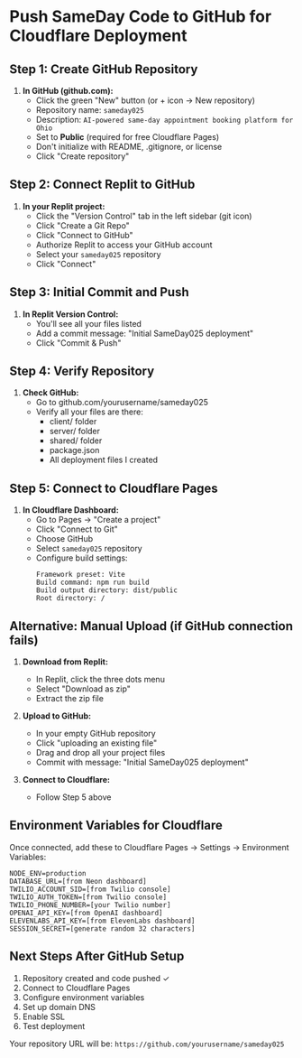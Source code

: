 # Push SameDay Code to GitHub for Cloudflare Deployment

## Step 1: Create GitHub Repository

1. **In GitHub (github.com):**
   - Click the green "New" button (or + icon → New repository)
   - Repository name: `sameday025`
   - Description: `AI-powered same-day appointment booking platform for Ohio`
   - Set to **Public** (required for free Cloudflare Pages)
   - Don't initialize with README, .gitignore, or license
   - Click "Create repository"

## Step 2: Connect Replit to GitHub

1. **In your Replit project:**
   - Click the "Version Control" tab in the left sidebar (git icon)
   - Click "Create a Git Repo"
   - Click "Connect to GitHub"
   - Authorize Replit to access your GitHub account
   - Select your `sameday025` repository
   - Click "Connect"

## Step 3: Initial Commit and Push

1. **In Replit Version Control:**
   - You'll see all your files listed
   - Add a commit message: "Initial SameDay025 deployment"
   - Click "Commit & Push"

## Step 4: Verify Repository

1. **Check GitHub:**
   - Go to github.com/yourusername/sameday025
   - Verify all your files are there:
     - client/ folder
     - server/ folder
     - shared/ folder
     - package.json
     - All deployment files I created

## Step 5: Connect to Cloudflare Pages

1. **In Cloudflare Dashboard:**
   - Go to Pages → "Create a project"
   - Click "Connect to Git"
   - Choose GitHub
   - Select `sameday025` repository
   - Configure build settings:
     ```
     Framework preset: Vite
     Build command: npm run build
     Build output directory: dist/public
     Root directory: /
     ```

## Alternative: Manual Upload (if GitHub connection fails)

1. **Download from Replit:**
   - In Replit, click the three dots menu
   - Select "Download as zip"
   - Extract the zip file

2. **Upload to GitHub:**
   - In your empty GitHub repository
   - Click "uploading an existing file"
   - Drag and drop all your project files
   - Commit with message: "Initial SameDay025 deployment"

3. **Connect to Cloudflare:**
   - Follow Step 5 above

## Environment Variables for Cloudflare

Once connected, add these to Cloudflare Pages → Settings → Environment Variables:

```
NODE_ENV=production
DATABASE_URL=[from Neon dashboard]
TWILIO_ACCOUNT_SID=[from Twilio console] 
TWILIO_AUTH_TOKEN=[from Twilio console]
TWILIO_PHONE_NUMBER=[your Twilio number]
OPENAI_API_KEY=[from OpenAI dashboard]
ELEVENLABS_API_KEY=[from ElevenLabs dashboard]
SESSION_SECRET=[generate random 32 characters]
```

## Next Steps After GitHub Setup

1. Repository created and code pushed ✓
2. Connect to Cloudflare Pages
3. Configure environment variables
4. Set up domain DNS
5. Enable SSL
6. Test deployment

Your repository URL will be: `https://github.com/yourusername/sameday025`